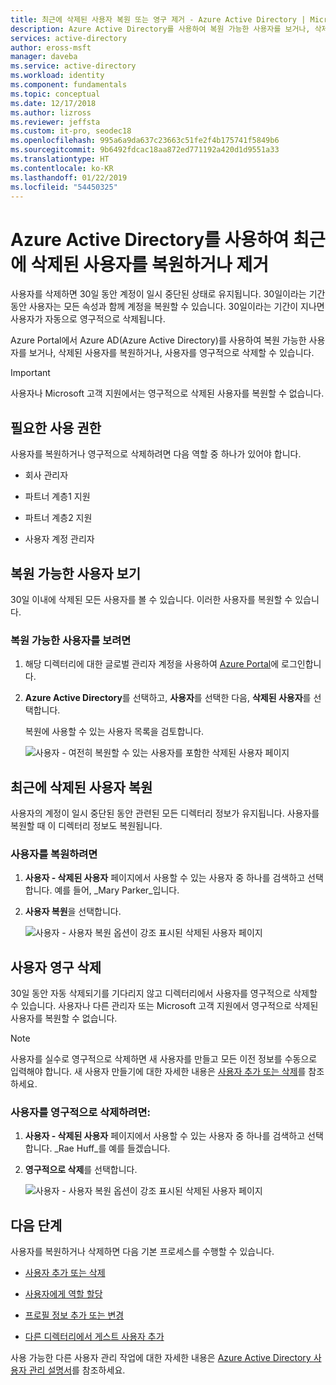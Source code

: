 ```yaml
---
title: 최근에 삭제된 사용자 복원 또는 영구 제거 - Azure Active Directory | Microsoft Docs
description: Azure Active Directory를 사용하여 복원 가능한 사용자를 보거나, 삭제된 사용자를 복원하거나, 사용자를 영구적으로 삭제하는 방법.
services: active-directory
author: eross-msft
manager: daveba
ms.service: active-directory
ms.workload: identity
ms.component: fundamentals
ms.topic: conceptual
ms.date: 12/17/2018
ms.author: lizross
ms.reviewer: jeffsta
ms.custom: it-pro, seodec18
ms.openlocfilehash: 995a6a9da637c23663c51fe2f4b175741f5849b6
ms.sourcegitcommit: 9b6492fdcac18aa872ed771192a420d1d9551a33
ms.translationtype: HT
ms.contentlocale: ko-KR
ms.lasthandoff: 01/22/2019
ms.locfileid: "54450325"
---
```

# <a name="restore-or-remove-a-recently-deleted-user-using-azure-active-directory"></a>Azure Active Directory를 사용하여 최근에 삭제된 사용자를 복원하거나 제거
사용자를 삭제하면 30일 동안 계정이 일시 중단된 상태로 유지됩니다. 30일이라는 기간 동안 사용자는 모든 속성과 함께 계정을 복원할 수 있습니다. 30일이라는 기간이 지나면 사용자가 자동으로 영구적으로 삭제됩니다.

Azure Portal에서 Azure AD(Azure Active Directory)를 사용하여 복원 가능한 사용자를 보거나, 삭제된 사용자를 복원하거나, 사용자를 영구적으로 삭제할 수 있습니다.

>[!Important]
>사용자나 Microsoft 고객 지원에서는 영구적으로 삭제된 사용자를 복원할 수 없습니다.

## <a name="required-permissions"></a>필요한 사용 권한
사용자를 복원하거나 영구적으로 삭제하려면 다음 역할 중 하나가 있어야 합니다.

- 회사 관리자

- 파트너 계층1 지원

- 파트너 계층2 지원

- 사용자 계정 관리자

## <a name="view-your-restorable-users"></a>복원 가능한 사용자 보기
30일 이내에 삭제된 모든 사용자를 볼 수 있습니다. 이러한 사용자를 복원할 수 있습니다.

### <a name="to-view-your-restorable-users"></a>복원 가능한 사용자를 보려면
1. 해당 디렉터리에 대한 글로벌 관리자 계정을 사용하여 [Azure Portal](https://portal.azure.com/)에 로그인합니다.

2. **Azure Active Directory**를 선택하고, **사용자**를 선택한 다음, **삭제된 사용자**를 선택합니다.

    복원에 사용할 수 있는 사용자 목록을 검토합니다.

    ![사용자 - 여전히 복원할 수 있는 사용자를 포함한 삭제된 사용자 페이지](media/active-directory-users-restore/users-deleted-users-view-restorable.png)

## <a name="restore-a-recently-deleted-user"></a>최근에 삭제된 사용자 복원
사용자의 계정이 일시 중단된 동안 관련된 모든 디렉터리 정보가 유지됩니다. 사용자를 복원할 때 이 디렉터리 정보도 복원됩니다.

### <a name="to-restore-a-user"></a>사용자를 복원하려면
1. **사용자 - 삭제된 사용자** 페이지에서 사용할 수 있는 사용자 중 하나를 검색하고 선택합니다. 예를 들어, _Mary Parker_입니다.

2. **사용자 복원**을 선택합니다.

    ![사용자 - 사용자 복원 옵션이 강조 표시된 삭제된 사용자 페이지](media/active-directory-users-restore/users-deleted-users-restore-user.png)

## <a name="permanently-delete-a-user"></a>사용자 영구 삭제
30일 동안 자동 삭제되기를 기다리지 않고 디렉터리에서 사용자를 영구적으로 삭제할 수 있습니다. 사용자나 다른 관리자 또는 Microsoft 고객 지원에서 영구적으로 삭제된 사용자를 복원할 수 없습니다.

>[!Note]
>사용자를 실수로 영구적으로 삭제하면 새 사용자를 만들고 모든 이전 정보를 수동으로 입력해야 합니다. 새 사용자 만들기에 대한 자세한 내용은 [사용자 추가 또는 삭제](add-users-azure-active-directory.md)를 참조하세요.

### <a name="to-permanently-delete-a-user"></a>사용자를 영구적으로 삭제하려면:

1. **사용자 - 삭제된 사용자** 페이지에서 사용할 수 있는 사용자 중 하나를 검색하고 선택합니다. _Rae Huff_를 예를 들겠습니다.

2. **영구적으로 삭제**를 선택합니다.

    ![사용자 - 사용자 복원 옵션이 강조 표시된 삭제된 사용자 페이지](media/active-directory-users-restore/users-deleted-users-permanent-delete-user.png)

## <a name="next-steps"></a>다음 단계
사용자를 복원하거나 삭제하면 다음 기본 프로세스를 수행할 수 있습니다.

- [사용자 추가 또는 삭제](add-users-azure-active-directory.md)

- [사용자에게 역할 할당](active-directory-users-assign-role-azure-portal.md)

- [프로필 정보 추가 또는 변경](active-directory-users-profile-azure-portal.md)

- [다른 디렉터리에서 게스트 사용자 추가](../b2b/what-is-b2b.md) 

사용 가능한 다른 사용자 관리 작업에 대한 자세한 내용은 [Azure Active Directory 사용자 관리 설명서](../users-groups-roles/index.yml)를 참조하세요.
